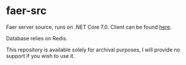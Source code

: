 # faer-src
Faer server source, runs on .NET Core 7.0. Client can be found [here](https://github.com/Zemagaia/faer-cli). 

Database relies on Redis.

This repository is available solely for archival purposes, I will provide no support if you wish to use it.
